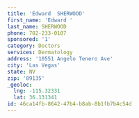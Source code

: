```yaml
---
title: 'Edward  SHERWOOD'
first_name: 'Edward '
last_name: SHERWOOD
phone: 702-233-0107
sponsored: '1'
category: Doctors
services: Dermatology
address: '10551 Angelo Tenero Ave'
city: 'Las Vegas'
state: NV
zip: '89135'
_geoloc:
  lng: -115.32331
  lat: 36.131341
id: 46ca14fb-8642-47b4-b8ab-8b1fb7b4c54d
---
```

